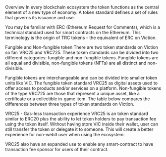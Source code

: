 Overview
In every blockchain ecosystem the token functions as the central element of a new type of economy. A token standard defines a set of rules that governs its issuance and use.

You may be familiar with ERC (Ethereum Request for Comments), which is a technical standard used for smart contracts on the Ethereum. This terminology is the origin of TRC tokens - the equivalent of ERC on Viction.


Fungible and Non-fungible token
There are two token standards on Viction so far: VRC25 and VRC725. These token standards can be divided into two different categories: fungible and non-fungible tokens. Fungible tokens are all equal and divisible, non-fungible tokens (NFTs) are all distinct and non-divisible.

Fungible tokens are interchangeable and can be divided into smaller token units like VIC. The fungible token standard VRC25 as digital assets used to offer access to products and/or services on a platform. Non-fungible tokens of the type VRC725 are those that represent a unique asset, like a certificate or a collectible in-game item. The table below compares the differences between three types of token standards on Viction.



VRC25 - Gas-less transaction experience
VRC25 is an token standard similar to ERC20 plus the ability to let token holders to pay transaction fee using the token itself. Without having store VIC inside their wallet, user can still transfer the token or delegate it to someone. This will create a better experience for non-web3 user when using the ecosystem.

VRC25 also have an expanded use to enable any smart-contract to have transaction fee sponsor for users of their contract.
